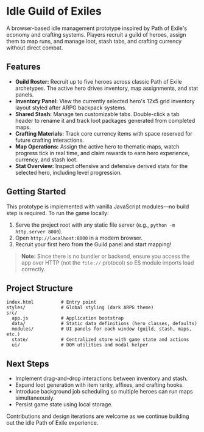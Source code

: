 # Idle Guild of Exiles

A browser-based idle management prototype inspired by Path of Exile's economy and crafting systems. Players recruit a guild of heroes, assign them to map runs, and manage loot, stash tabs, and crafting currency without direct combat.

## Features

- **Guild Roster:** Recruit up to five heroes across classic Path of Exile archetypes. The active hero drives inventory, map assignments, and stat panels.
- **Inventory Panel:** View the currently selected hero's 12x5 grid inventory layout styled after ARPG backpack systems.
- **Shared Stash:** Manage ten customizable tabs. Double-click a tab header to rename it and track loot packages generated from completed maps.
- **Crafting Materials:** Track core currency items with space reserved for future crafting interactions.
- **Map Operations:** Assign the active hero to thematic maps, watch progress tick in real time, and claim rewards to earn hero experience, currency, and stash loot.
- **Stat Overview:** Inspect offensive and defensive derived stats for the selected hero, including level progression.

## Getting Started

This prototype is implemented with vanilla JavaScript modules—no build step is required. To run the game locally:

1. Serve the project root with any static file server (e.g., `python -m http.server 8000`).
2. Open `http://localhost:8000` in a modern browser.
3. Recruit your first hero from the Guild panel and start mapping!

> **Note:** Since there is no bundler or backend, ensure you access the app over HTTP (not the `file://` protocol) so ES module imports load correctly.

## Project Structure

```
index.html          # Entry point
styles/             # Global styling (dark ARPG theme)
src/
  app.js            # Application bootstrap
  data/             # Static data definitions (hero classes, defaults)
  modules/          # UI panels for each window (guild, stash, maps, etc.)
  state/            # Centralized store with game state and actions
  ui/               # DOM utilities and modal helper
```

## Next Steps

- Implement drag-and-drop interactions between inventory and stash.
- Expand loot generation with item rarity, affixes, and crafting hooks.
- Introduce background job scheduling so multiple heroes can run maps simultaneously.
- Persist game state using local storage.

Contributions and design iterations are welcome as we continue building out the idle Path of Exile experience.
